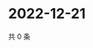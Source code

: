 # 2022-12-21

共 0 条

<!-- BEGIN WEIBO -->
<!-- 最后更新时间 Wed Dec 21 2022 17:13:11 GMT+0800 (China Standard Time) -->

<!-- END WEIBO -->
